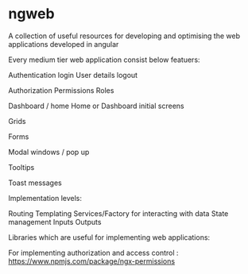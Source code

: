 # ngweb
A collection of useful resources for developing and optimising the web applications developed in angular

Every medium tier web application consist below featuers:

Authentication 
  login
  User details
  logout
  
Authorization
  Permissions
  Roles
  
Dashboard / home
  Home or Dashboard initial screens

Grids

Forms

Modal windows / pop up

Tooltips

Toast messages

Implementation levels:

Routing
Templating
Services/Factory for interacting with data
State management
Inputs
Outputs


Libraries which are useful for implementing web applications:

For implementing authorization and access control : https://www.npmjs.com/package/ngx-permissions
